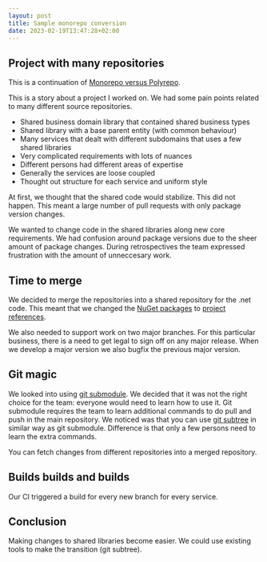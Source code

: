 ```yaml
---
layout: post
title: Sample monorepo conversion
date: 2023-02-19T13:47:28+02:00
---
```


## Project with many repositories

This is a continuation of [Monorepo versus Polyrepo](https://assertfail.gewalli.se/2021/11/05/Monorepo-versus-Polyrepo.html).

This is a story about a project I worked on. We had some pain points related to many different source repositories.

- Shared business domain library that contained shared business types
- Shared library with a base parent entity (with common behaviour)
- Many services that dealt with different subdomains that uses a few shared libraries
- Very complicated requirements with lots of nuances
- Different persons had different areas of expertise
- Generally the services are loose coupled
- Thought out structure for each service and uniform style

At first, we thought that the shared code would stabilize. This did not happen. This meant a large number of pull requests with only package version changes.

We wanted to change code in the shared libraries along new core requirements.
We had confusion around package versions due to the sheer amount of package changes.
During retrospectives the team expressed frustration with the amount of unneccesary work.

## Time to merge

We decided to merge the repositories into a shared repository for the .net code. This meant that we changed the [NuGet packages](https://en.wikipedia.org/wiki/NuGet) to [project references](https://learn.microsoft.com/en-us/dotnet/core/tools/dotnet-add-reference).

We also needed to support work on two major branches. For this particular business, there is a need to get legal to sign off on any major release. When we develop a major version we also bugfix the previous major version.

## Git magic

We looked into using [git submodule](https://git-scm.com/docs/git-submodule). We decided that it was not the right choice for the team: everyone would need to learn how to use it. Git submodule requires the team to learn additional commands to do pull and push in the main repository.
We noticed was that you can use [git subtree](https://www.atlassian.com/git/tutorials/git-subtree) in similar way as git submodule. Difference is that only a few persons need to learn the extra commands.

You can fetch changes from different repositories into a merged repository.

## Builds builds and builds

Our CI triggered a build for every new branch for every service.

## Conclusion

Making changes to shared libraries become easier.
We could use existing tools to make the transition (git subtree).
